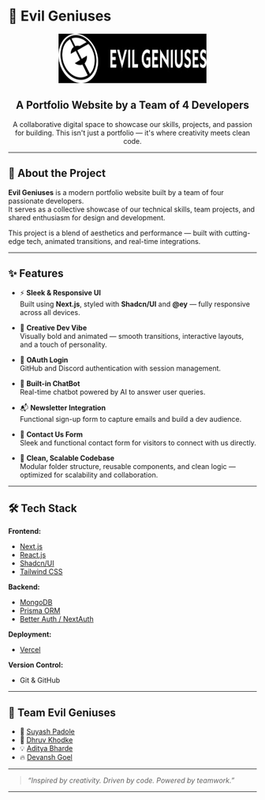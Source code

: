 # 🧠 Evil Geniuses

<div align="center">
  <img src="logo.jpeg" href="https://github.com/suyash-boop/wizard3-o" width="300" height="100">
</div>

<h2 align="center">A Portfolio Website by a Team of 4 Developers</h2>

<p align="center">
A collaborative digital space to showcase our skills, projects, and passion for building.  
This isn't just a portfolio — it's where creativity meets clean code.
</p>

---

## 🚀 About the Project

**Evil Geniuses** is a modern portfolio website built by a team of four passionate developers.  
It serves as a collective showcase of our technical skills, team projects, and shared enthusiasm for design and development.

This project is a blend of aesthetics and performance — built with cutting-edge tech, animated transitions, and real-time integrations.

---

## ✨ Features

- ⚡ **Sleek & Responsive UI**  
  Built using **Next.js**, styled with **Shadcn/UI** and **@ey** — fully responsive across all devices.

- 🎨 **Creative Dev Vibe**  
  Visually bold and animated — smooth transitions, interactive layouts, and a touch of personality.

- 🔐 **OAuth Login**  
  GitHub and Discord authentication with session management.

- 🤖 **Built-in ChatBot**  
  Real-time chatbot powered by AI to answer user queries.

- 📬 **Newsletter Integration**  
  Functional sign-up form to capture emails and build a dev audience.

- 📨 **Contact Us Form**  
  Sleek and functional contact form for visitors to connect with us directly.

- 🧼 **Clean, Scalable Codebase**  
  Modular folder structure, reusable components, and clean logic — optimized for scalability and collaboration.

---

## 🛠 Tech Stack

**Frontend:**  
- [Next.js](https://nextjs.org/)  
- [React.js](https://reactjs.org/)  
- [Shadcn/UI](https://ui.shadcn.com/)  
- [Tailwind CSS](https://tailwindcss.com/)

**Backend:**  
- [MongoDB](https://www.mongodb.com/)  
- [Prisma ORM](https://www.prisma.io/)  
- [Better Auth / NextAuth](https://next-auth.js.org/)

**Deployment:**  
- [Vercel](https://vercel.com/)

**Version Control:**  
- Git & GitHub

---

## 👥 Team Evil Geniuses

- 🧠 <a href="https://github.com/suyash-boop">Suyash Padole</a>
- 🚀 <a href="https://github.com/Dhruv-117">Dhruv Khodke</a>
- 💡 <a href="https://github.com/AdityaBharde">Aditya Bharde</a>
- 🔥 <a href="https://github.com/goelDev">Devansh Goel</a>

---



> _“Inspired by creativity. Driven by code. Powered by teamwork.”_

---

